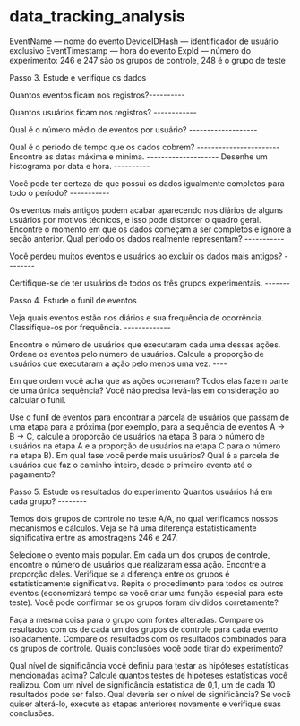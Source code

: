 # data_tracking_analysis

EventName — nome do evento
DeviceIDHash — identificador de usuário exclusivo
EventTimestamp — hora do evento
ExpId — número do experimento: 246 e 247 são os grupos de controle, 248 é o grupo de teste

Passo 3. Estude e verifique os dados

Quantos eventos ficam nos registros?----------

Quantos usuários ficam nos registros? ------------

Qual é o número médio de eventos por usuário? -------------------

Qual é o período de tempo que os dados cobrem? -----------------------
Encontre as datas máxima e mínima. --------------------
Desenhe um histograma por data e hora. ----------

Você pode ter certeza de que possui os dados igualmente completos para todo o período? -----------

Os eventos mais antigos podem acabar aparecendo nos diários de alguns usuários por motivos técnicos, e isso pode distorcer o quadro geral. Encontre o momento em que os dados começam a ser completos e ignore a seção anterior. Qual período os dados realmente representam? -----------


Você perdeu muitos eventos e usuários ao excluir os dados mais antigos? --------

Certifique-se de ter usuários de todos os três grupos experimentais. ------- 

Passo 4. Estude o funil de eventos

Veja quais eventos estão nos diários e sua frequência de ocorrência. Classifique-os por frequência. ------------- 

Encontre o número de usuários que executaram cada uma dessas ações. Ordene os eventos pelo número de usuários. Calcule a proporção de usuários que executaram a ação pelo menos uma vez. ---- 

Em que ordem você acha que as ações ocorreram? Todos elas fazem parte de uma única sequência? Você não precisa levá-las em consideração ao calcular o funil.

Use o funil de eventos para encontrar a parcela de usuários que passam de uma etapa para a próxima (por exemplo, para a sequência de eventos A → B → C, calcule a proporção de usuários na etapa B para o número de usuários na etapa A e a proporção de usuários na etapa C para o número na etapa B).
Em qual fase você perde mais usuários?
Qual é a parcela de usuários que faz o caminho inteiro, desde o primeiro evento até o pagamento?

Passo 5. Estude os resultados do experimento
Quantos usuários há em cada grupo? --------

Temos dois grupos de controle no teste A/A, no qual verificamos nossos mecanismos e cálculos. Veja se há uma diferença estatisticamente significativa entre as amostragens 246 e 247.

Selecione o evento mais popular. Em cada um dos grupos de controle, encontre o número de usuários que realizaram essa ação. Encontre a proporção deles. Verifique se a diferença entre os grupos é estatisticamente significativa. Repita o procedimento para todos os outros eventos (economizará tempo se você criar uma função especial para este teste). Você pode confirmar se os grupos foram divididos corretamente?

Faça a mesma coisa para o grupo com fontes alteradas. Compare os resultados com os de cada um dos grupos de controle para cada evento isoladamente. Compare os resultados com os resultados combinados para os grupos de controle. Quais conclusões você pode tirar do experimento?

Qual nível de significância você definiu para testar as hipóteses estatísticas mencionadas acima? Calcule quantos testes de hipóteses estatísticas você realizou. Com um nível de significância estatística de 0,1, um de cada 10 resultados pode ser falso. Qual deveria ser o nível de significância? Se você quiser alterá-lo, execute as etapas anteriores novamente e verifique suas conclusões.